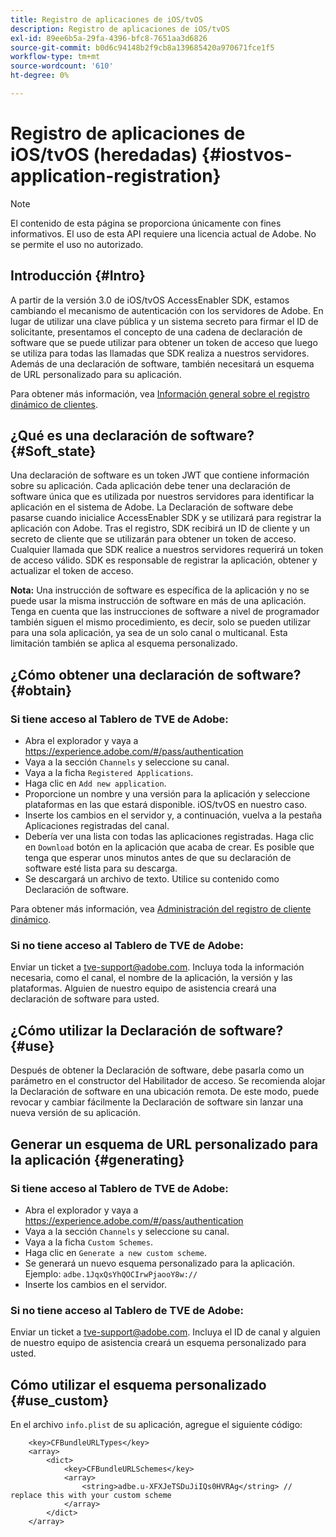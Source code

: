 ```yaml
---
title: Registro de aplicaciones de iOS/tvOS
description: Registro de aplicaciones de iOS/tvOS
exl-id: 89ee6b5a-29fa-4396-bfc8-7651aa3d6826
source-git-commit: b0d6c94148b2f9cb8a139685420a970671fce1f5
workflow-type: tm+mt
source-wordcount: '610'
ht-degree: 0%

---
```



# Registro de aplicaciones de iOS/tvOS (heredadas) {#iostvos-application-registration}

>[!NOTE]
>
>El contenido de esta página se proporciona únicamente con fines informativos. El uso de esta API requiere una licencia actual de Adobe. No se permite el uso no autorizado.

## Introducción {#Intro}

A partir de la versión 3.0 de iOS/tvOS AccessEnabler SDK, estamos cambiando el mecanismo de autenticación con los servidores de Adobe. En lugar de utilizar una clave pública y un sistema secreto para firmar el ID de solicitante, presentamos el concepto de una cadena de declaración de software que se puede utilizar para obtener un token de acceso que luego se utiliza para todas las llamadas que SDK realiza a nuestros servidores. Además de una declaración de software, también necesitará un esquema de URL personalizado para su aplicación.

Para obtener más información, vea [Información general sobre el registro dinámico de clientes](../../../rest-apis/rest-api-dcr/dynamic-client-registration-overview.md).

## ¿Qué es una declaración de software? {#Soft_state}

Una declaración de software es un token JWT que contiene información sobre su aplicación. Cada aplicación debe tener una declaración de software única que es utilizada por nuestros servidores para identificar la aplicación en el sistema de Adobe. La Declaración de software debe pasarse cuando inicialice AccessEnabler SDK y se utilizará para registrar la aplicación con Adobe. Tras el registro, SDK recibirá un ID de cliente y un secreto de cliente que se utilizarán para obtener un token de acceso. Cualquier llamada que SDK realice a nuestros servidores requerirá un token de acceso válido. SDK es responsable de registrar la aplicación, obtener y actualizar el token de acceso.

**Nota:** Una instrucción de software es específica de la aplicación y no se puede usar la misma instrucción de software en más de una aplicación. Tenga en cuenta que las instrucciones de software a nivel de programador también siguen el mismo procedimiento, es decir, solo se pueden utilizar para una sola aplicación, ya sea de un solo canal o multicanal. Esta limitación también se aplica al esquema personalizado.

## ¿Cómo obtener una declaración de software? {#obtain}

### Si tiene acceso al Tablero de TVE de Adobe:

- Abra el explorador y vaya a <https://experience.adobe.com/#/pass/authentication>
- Vaya a la sección `Channels` y seleccione su canal.
- Vaya a la ficha `Registered Applications`.
- Haga clic en `Add new application`.
- Proporcione un nombre y una versión para la aplicación y seleccione   plataformas en las que estará disponible. iOS/tvOS en nuestro caso.
- Inserte los cambios en el servidor y, a continuación, vuelva a la pestaña Aplicaciones registradas del canal.
- Debería ver una lista con todas las aplicaciones registradas. Haga clic en   `Download` botón en la aplicación que acaba de crear. Es posible que tenga que esperar unos minutos antes de que su declaración de software esté lista para su descarga.
- Se descargará un archivo de texto. Utilice su contenido como Declaración de software.

Para obtener más información, vea [Administración del registro de cliente dinámico](../../../rest-apis/rest-api-dcr/dynamic-client-registration-overview.md#dynamic-client-registration-management).

### Si no tiene acceso al Tablero de TVE de Adobe:

Enviar un ticket a <tve-support@adobe.com>. Incluya toda la información necesaria, como el canal, el nombre de la aplicación, la versión y las plataformas. Alguien de nuestro equipo de asistencia creará una declaración de software para usted.

## ¿Cómo utilizar la Declaración de software? {#use}

Después de obtener la Declaración de software, debe pasarla como un parámetro en el constructor del Habilitador de acceso. Se recomienda alojar la Declaración de software en una ubicación remota. De este modo, puede revocar y cambiar fácilmente la Declaración de software sin lanzar una nueva versión de su aplicación.

## Generar un esquema de URL personalizado para la aplicación {#generating}

### Si tiene acceso al Tablero de TVE de Adobe:

- Abra el explorador y vaya a <https://experience.adobe.com/#/pass/authentication>
- Vaya a la sección `Channels` y seleccione su canal.
- Vaya a la ficha `Custom Schemes`.
- Haga clic en `Generate a new custom scheme`.
- Se generará un nuevo esquema personalizado para la aplicación. Ejemplo: `adbe.1JqxQsYhQOCIrwPjaooY8w://`
- Inserte los cambios en el servidor.

### Si no tiene acceso al Tablero de TVE de Adobe:

Enviar un ticket a <tve-support@adobe.com>. Incluya el ID de canal y alguien de nuestro equipo de asistencia creará un esquema personalizado para usted.

## Cómo utilizar el esquema personalizado {#use_custom}

En el archivo `info.plist` de su aplicación, agregue el siguiente código:

```plist
    <key>CFBundleURLTypes</key>
    <array>
        <dict>
            <key>CFBundleURLSchemes</key>
            <array>
                <string>adbe.u-XFXJeTSDuJiIQs0HVRAg</string> // replace this with your custom scheme
            </array>
        </dict>
    </array>
```
